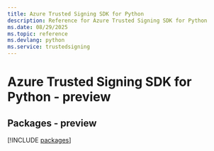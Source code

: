 ```yaml
---
title: Azure Trusted Signing SDK for Python
description: Reference for Azure Trusted Signing SDK for Python
ms.date: 08/29/2025
ms.topic: reference
ms.devlang: python
ms.service: trustedsigning
---
```

# Azure Trusted Signing SDK for Python - preview
## Packages - preview
[!INCLUDE [packages](trusted-signing-index.md)]
